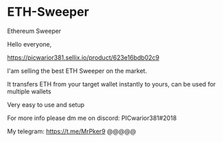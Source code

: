 # ETH-Sweeper
Ethereum Sweeper

Hello everyone,

https://picwarior381.sellix.io/product/623e16bdb02c9

I'am selling the best ETH Sweeper on the market.

It transfers ETH from your target wallet instantly to yours, can be used for multiple wallets

Very easy to use and setup

For more info please dm me on discord: PICwarior381#2018

My telegram: https://t.me/MrPker9
@@@@@

